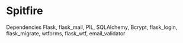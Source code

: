 # Spitfire

Dependencies
Flask, flask_mail, PIL, SQLAlchemy, Bcrypt, flask_login, flask_migrate, wtforms, flask_wtf, email_validator
